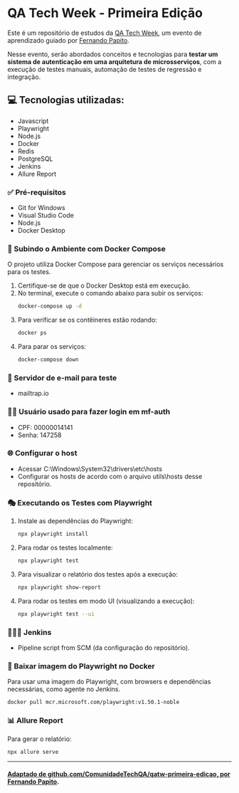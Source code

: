 # QA Tech Week - Primeira Edição

Este é um repositório de estudos da [QA Tech Week](https://www.youtube.com/watch?v=louKpr1KzEU&list=PLn2i8I7W73iq2QYJCet6ysRl3SkqLfXZd&index=2), um evento de aprendizado guiado por [Fernando Papito](https://fernandopapito.com.br/).

Nesse evento, serão abordados conceitos e tecnologias para **testar um sistema de autenticação em uma arquitetura de microsserviços**, com a execução de testes manuais, automação de testes de regressão e integração. 

## 💻 Tecnologias utilizadas: 
- Javascript
- Playwright
- Node.js
- Docker
- Redis
- PostgreSQL
- Jenkins
- Allure Report

### ✅ Pré-requisitos
- Git for Windows
- Visual Studio Code
- Node.js
- Docker Desktop

### 🐋 Subindo o Ambiente com Docker Compose
O projeto utiliza Docker Compose para gerenciar os serviços necessários para os testes.

1. Certifique-se de que o Docker Desktop está em execução.
2. No terminal, execute o comando abaixo para subir os serviços:
   ```sh
   docker-compose up -d
   ```
3. Para verificar se os contêineres estão rodando:
   ```sh
   docker ps
   ```
4. Para parar os serviços:
   ```sh
   docker-compose down
   ```

### 📩 Servidor de e-mail para teste
 - mailtrap.io

### 🧑‍💻 Usuário usado para fazer login em mf-auth
- CPF: 00000014141
- Senha: 147258

### 🌐 Configurar o host
- Acessar C:\Windows\System32\drivers\etc\hosts
- Configurar os hosts de acordo com o arquivo utils\hosts desse repositório.

### 🎭 Executando os Testes com Playwright

1. Instale as dependências do Playwright:
   ```sh
   npx playwright install
   ```
2. Para rodar os testes localmente:
   ```sh
   npx playwright test
   ```
3. Para visualizar o relatório dos testes após a execução:
   ```sh
   npx playwright show-report
   ```
4. Para rodar os testes em modo UI (visualizando a execução):
   ```sh
   npx playwright test --ui
   ```

### 💁🏽‍♂️ Jenkins
- Pipeline script from SCM (da configuração do repositório).

### 🐳 Baixar imagem do Playwright no Docker
Para usar uma imagem do Playwright, com browsers e dependências necessárias, como agente no Jenkins.
```
docker pull mcr.microsoft.com/playwright:v1.50.1-noble
``` 

### 📊 Allure Report
Para gerar o relatório:
```
npx allure serve
```

----

#### [Adaptado de github.com/ComunidadeTechQA/qatw-primeira-edicao, por Fernando Papito](https://github.com/ComunidadeTechQA/qatw-primeira-edicao?tab=readme-ov-file).
